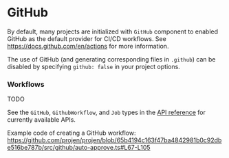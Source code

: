 # GitHub

By default, many projects are initialized with `GitHub` component to enabled GitHub as the default provider for CI/CD workflows. See https://docs.github.com/en/actions for more information.

The use of GitHub (and generating corresponding files in `.github`) can be disabled by specifying `github: false` in your project options.

### Workflows

TODO

See the `GitHub`, `GithubWorkflow`, and `Job` types in the [API reference](./api/API.md) for currently available APIs.

Example code of creating a GitHub workflow: <https://github.com/projen/projen/blob/65b4194c163f47ba4842981b0c92dbe516be787b/src/github/auto-approve.ts#L67-L105>
